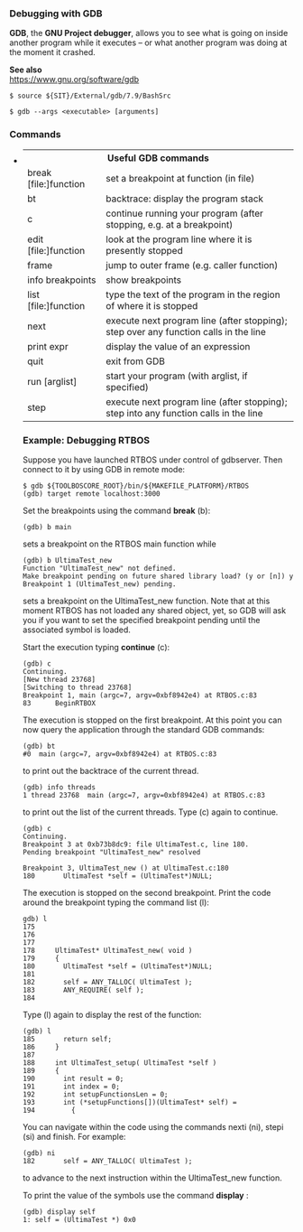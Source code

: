 ###  Debugging with GDB

**GDB**, the **GNU Project debugger**, allows you to see what is going on inside another program while it executes – 
or what another program was doing at the moment it crashed.

**See also**  
    https://www.gnu.org/software/gdb
    
    $ source ${SIT}/External/gdb/7.9/BashSrc
    
    $ gdb --args <executable> [arguments]
    
###  Commands

* <table>
 <tr>
   <th colspan="2">Useful GDB commands</th>
 </tr>
 <tr>
   <td>break [file:]function
   <td>set a breakpoint at function (in file)</td>
 </tr>
 <tr>
   <td>bt
   <td>backtrace: display the program stack</td>
 </tr>
 <tr>
   <td>c
   <td>continue running your program (after stopping, e.g. at a
       breakpoint)</td>
 </tr>
 <tr>
   <td>edit [file:]function
   <td>look at the program line where it is presently stopped</td>
 </tr>
 <tr>
   <td>frame
   <td>jump to outer frame (e.g. caller function)</td>
 </tr>
 <tr>
   <td>info breakpoints
   <td>show breakpoints</td>
 </tr>
 <tr>
   <td>list [file:]function
   <td>type the text of the program in the region of where it is
       stopped</td>
 </tr>
 <tr>
   <td>next
   <td>execute next program line (after stopping); step over any function
       calls in the line</td>
 </tr>
 <tr>
   <td>print expr
   <td>display the value of an expression</td>
 </tr>
 <tr>
   <td>quit
   <td>exit from GDB</td>
 </tr>
 <tr>
   <td>run [arglist]
   <td>start your program (with arglist, if specified)</td>
 </tr>
 <tr>
   <td>step
   <td>execute next program line (after stopping); step into any function
       calls in the line</td>
 </tr>
 </table>
 

###  Example: Debugging RTBOS

Suppose you have launched RTBOS under control of gdbserver. Then connect to it by using GDB in remote mode:

    $ gdb ${TOOLBOSCORE_ROOT}/bin/${MAKEFILE_PLATFORM}/RTBOS
    (gdb) target remote localhost:3000
    
Set the breakpoints using the command **break** (b):

    (gdb) b main
    
sets a breakpoint on the RTBOS main function while

    (gdb) b UltimaTest_new
    Function "UltimaTest_new" not defined.
    Make breakpoint pending on future shared library load? (y or [n]) y
    Breakpoint 1 (UltimaTest_new) pending.

sets a breakpoint on the UltimaTest_new function. Note that at this moment RTBOS has not loaded any shared object, yet,
so GDB will ask you if you want to set the specified breakpoint pending until the associated symbol is loaded.

Start the execution typing **continue** (c):

    (gdb) c
    Continuing.
    [New thread 23768]
    [Switching to thread 23768]
    Breakpoint 1, main (argc=7, argv=0xbf8942e4) at RTBOS.c:83
    83      BeginRTBOX
    
The execution is stopped on the first breakpoint. At this point you can now query the application through the 
standard GDB commands:

    (gdb) bt
    #0  main (argc=7, argv=0xbf8942e4) at RTBOS.c:83
    
to print out the backtrace of the current thread.

    (gdb) info threads
    1 thread 23768  main (argc=7, argv=0xbf8942e4) at RTBOS.c:83
    
 to print out the list of the current threads. Type (c) again to continue.

    (gdb) c
    Continuing.
    Breakpoint 3 at 0xb73b8dc9: file UltimaTest.c, line 180.
    Pending breakpoint "UltimaTest_new" resolved
    
    Breakpoint 3, UltimaTest_new () at UltimaTest.c:180
    180       UltimaTest *self = (UltimaTest*)NULL;
    
The execution is stopped on the second breakpoint. Print the code around the breakpoint typing the command list (l):

    gdb) l
    175
    176
    177
    178     UltimaTest* UltimaTest_new( void )
    179     {
    180       UltimaTest *self = (UltimaTest*)NULL;
    181
    182       self = ANY_TALLOC( UltimaTest );
    183       ANY_REQUIRE( self );
    184
    
Type (l) again to display the rest of the function:

    (gdb) l
    185       return self;
    186     }
    187
    188     int UltimaTest_setup( UltimaTest *self )
    189     {
    190       int result = 0;
    191       int index = 0;
    192       int setupFunctionsLen = 0;
    193       int (*setupFunctions[])(UltimaTest* self) =
    194         { 
    
You can navigate within the code using the commands nexti (ni), stepi (si) and finish. For example:

    (gdb) ni
    182       self = ANY_TALLOC( UltimaTest );
  
to advance to the next instruction within the UltimaTest_new function.

To print the value of the symbols use the command **display** :

    (gdb) display self
    1: self = (UltimaTest *) 0x0
